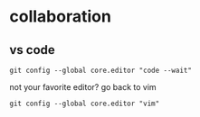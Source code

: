 # collaboration

## vs code

```
git config --global core.editor "code --wait"
```

not your favorite editor? go back to vim

```
git config --global core.editor "vim"
```
